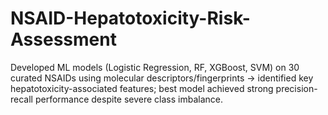 # NSAID-Hepatotoxicity-Risk-Assessment
Developed ML models (Logistic Regression, RF, XGBoost, SVM) on 30 curated NSAIDs using molecular descriptors/fingerprints → identified key hepatotoxicity-associated features; best model achieved strong precision-recall performance despite severe class imbalance.
